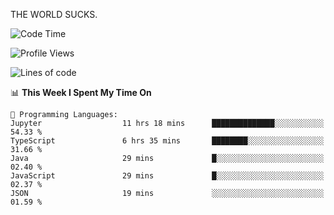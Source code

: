 THE WORLD SUCKS.

<!--START_SECTION:waka-->
![Code Time](http://img.shields.io/badge/Code%20Time-970%20hrs%2030%20mins-blue)

![Profile Views](http://img.shields.io/badge/Profile%20Views-0-blue)

![Lines of code](https://img.shields.io/badge/From%20Hello%20World%20I%27ve%20Written-1.7%20million%20lines%20of%20code-blue)

📊 **This Week I Spent My Time On** 

```text
💬 Programming Languages: 
Jupyter                  11 hrs 18 mins      ██████████████░░░░░░░░░░░   54.33 % 
TypeScript               6 hrs 35 mins       ████████░░░░░░░░░░░░░░░░░   31.66 % 
Java                     29 mins             █░░░░░░░░░░░░░░░░░░░░░░░░   02.40 % 
JavaScript               29 mins             █░░░░░░░░░░░░░░░░░░░░░░░░   02.37 % 
JSON                     19 mins             ░░░░░░░░░░░░░░░░░░░░░░░░░   01.59 % 
```


<!--END_SECTION:waka-->
